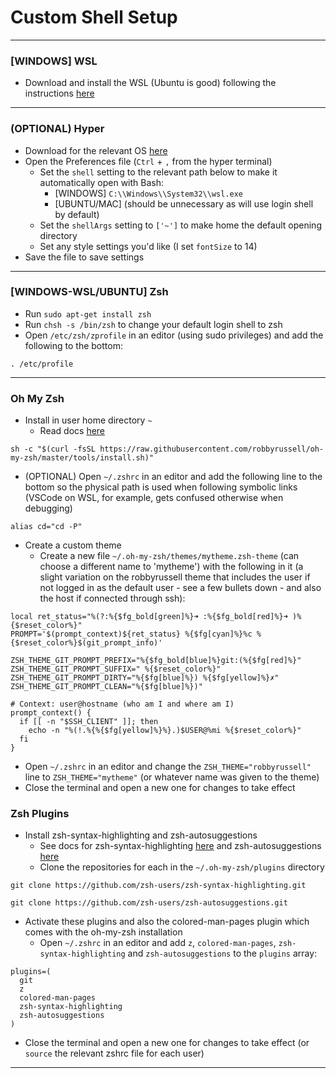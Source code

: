 # Custom Shell Setup

---

### [WINDOWS] WSL
* Download and install the WSL (Ubuntu is good) following the instructions [here](https://msdn.microsoft.com/en-au/commandline/wsl/install_guide)

---

### (OPTIONAL) Hyper
* Download for the relevant OS [here](https://hyper.is)
* Open the Preferences file (`Ctrl` + `,` from the hyper terminal)
  * Set the `shell` setting to the relevant path below to make it automatically open with Bash:
    * [WINDOWS] `C:\\Windows\\System32\\wsl.exe`
    * [UBUNTU/MAC] (should be unnecessary as will use login shell by default)
  * Set the `shellArgs` setting to `['~']` to make home the default opening directory
  * Set any style settings you'd like (I set `fontSize` to 14)
* Save the file to save settings

---

### [WINDOWS-WSL/UBUNTU] Zsh
* Run `sudo apt-get install zsh`
* Run `chsh -s /bin/zsh` to change your default login shell to zsh
* Open `/etc/zsh/zprofile` in an editor (using sudo privileges) and add the following to the bottom:
```
. /etc/profile
```

---

### Oh My Zsh
* Install in user home directory `~`
  * Read docs [here](https://github.com/robbyrussell/oh-my-zsh)
```
sh -c "$(curl -fsSL https://raw.githubusercontent.com/robbyrussell/oh-my-zsh/master/tools/install.sh)"
```
* (OPTIONAL) Open `~/.zshrc` in an editor and add the following line to the bottom so the physical path is used when following symbolic links (VSCode on WSL, for example, gets confused otherwise when debugging)
```
alias cd="cd -P"
```
* Create a custom theme
  * Create a new file `~/.oh-my-zsh/themes/mytheme.zsh-theme` (can choose a different name to 'mytheme') with the following in it (a slight variation on the robbyrussell theme that includes the user if not logged in as the default user - see a few bullets down - and also the host if connected through ssh):
```
local ret_status="%(?:%{$fg_bold[green]%}➜ :%{$fg_bold[red]%}➜ )%{$reset_color%}"
PROMPT='$(prompt_context)${ret_status} %{$fg[cyan]%}%c %{$reset_color%}$(git_prompt_info)'

ZSH_THEME_GIT_PROMPT_PREFIX="%{$fg_bold[blue]%}git:(%{$fg[red]%}"
ZSH_THEME_GIT_PROMPT_SUFFIX=" %{$reset_color%}"
ZSH_THEME_GIT_PROMPT_DIRTY="%{$fg[blue]%}) %{$fg[yellow]%}✗"
ZSH_THEME_GIT_PROMPT_CLEAN="%{$fg[blue]%})"

# Context: user@hostname (who am I and where am I)
prompt_context() {
  if [[ -n "$SSH_CLIENT" ]]; then
    echo -n "%(!.%{%{$fg[yellow]%}%}.)$USER@%mi %{$reset_color%}"
  fi
}
```
* Open `~/.zshrc` in an editor and change the `ZSH_THEME="robbyrussell"` line to `ZSH_THEME="mytheme"` (or whatever name was given to the theme)
* Close the terminal and open a new one for changes to take effect

### Zsh Plugins
* Install zsh-syntax-highlighting and zsh-autosuggestions
  * See docs for zsh-syntax-highlighting [here](https://github.com/zsh-users/zsh-syntax-highlighting) and zsh-autosuggestions [here](https://github.com/zsh-users/zsh-autosuggestions)
  * Clone the repositories for each in the `~/.oh-my-zsh/plugins` directory
```
git clone https://github.com/zsh-users/zsh-syntax-highlighting.git
```
```
git clone https://github.com/zsh-users/zsh-autosuggestions.git
```
* Activate these plugins and also the colored-man-pages plugin which comes with the oh-my-zsh installation
  * Open `~/.zshrc` in an editor and add `z`, `colored-man-pages`, `zsh-syntax-highlighting` and `zsh-autosuggestions` to the `plugins` array:
```
plugins=(
  git
  z
  colored-man-pages
  zsh-syntax-highlighting
  zsh-autosuggestions
)
```
* Close the terminal and open a new one for changes to take effect (or `source` the relevant zshrc file for each user)

---
